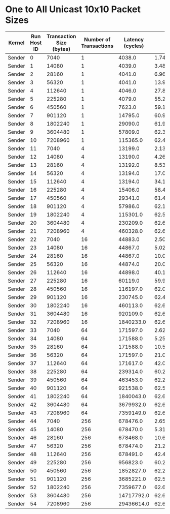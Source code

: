 # One to All Unicast 10x10 Packet Sizes

| Kernel | Run Host ID | Transaction Size (bytes) | Number of Transactions | Latency (cycles) | Bandwidth (bytes/cycle) |
|---|---|---|---|---|---|
| Sender | 0 | 7040 | 1 | 4038.0 | 1.7434373452204062 |
| Sender | 1 | 14080 | 1 | 4039.0 | 3.486011388957663 |
| Sender | 2 | 28160 | 1 | 4041.0 | 6.968572135609998 |
| Sender | 3 | 56320 | 1 | 4041.0 | 13.937144271219996 |
| Sender | 4 | 112640 | 1 | 4046.0 | 27.839841819080572 |
| Sender | 5 | 225280 | 1 | 4079.0 | 55.229222848737436 |
| Sender | 6 | 450560 | 1 | 7623.0 | 59.105339105339105 |
| Sender | 7 | 901120 | 1 | 14795.0 | 60.90706319702602 |
| Sender | 8 | 1802240 | 1 | 29090.0 | 61.95393606050189 |
| Sender | 9 | 3604480 | 1 | 57809.0 | 62.351536957913126 |
| Sender | 10 | 7208960 | 1 | 115365.0 | 62.48827634031119 |
| Sender | 11 | 7040 | 4 | 13199.0 | 2.1334949617395256 |
| Sender | 12 | 14080 | 4 | 13190.0 | 4.269901440485216 |
| Sender | 13 | 28160 | 4 | 13192.0 | 8.538508186779866 |
| Sender | 14 | 56320 | 4 | 13194.0 | 17.074427770198575 |
| Sender | 15 | 112640 | 4 | 13194.0 | 34.14885554039715 |
| Sender | 16 | 225280 | 4 | 15406.0 | 58.491496819421 |
| Sender | 17 | 450560 | 4 | 29341.0 | 61.42394601410995 |
| Sender | 18 | 901120 | 4 | 57986.0 | 62.16121132687201 |
| Sender | 19 | 1802240 | 4 | 115301.0 | 62.522961639534785 |
| Sender | 20 | 3604480 | 4 | 230209.0 | 62.62969736196239 |
| Sender | 21 | 7208960 | 4 | 460328.0 | 62.641942267252915 |
| Sender | 22 | 7040 | 16 | 44883.0 | 2.5096361651404764 |
| Sender | 23 | 14080 | 16 | 44867.0 | 5.0210622506519265 |
| Sender | 24 | 28160 | 16 | 44867.0 | 10.042124501303853 |
| Sender | 25 | 56320 | 16 | 44874.0 | 20.081116013727325 |
| Sender | 26 | 112640 | 16 | 44898.0 | 40.14076350839681 |
| Sender | 27 | 225280 | 16 | 60119.0 | 59.95575442039954 |
| Sender | 28 | 450560 | 16 | 116197.0 | 62.04084442799728 |
| Sender | 29 | 901120 | 16 | 230745.0 | 62.4842141758218 |
| Sender | 30 | 1802240 | 16 | 460113.0 | 62.67121337584463 |
| Sender | 31 | 3604480 | 16 | 920109.0 | 62.67918257510795 |
| Sender | 32 | 7208960 | 16 | 1840233.0 | 62.67867166820723 |
| Sender | 33 | 7040 | 64 | 171597.0 | 2.62568692925867 |
| Sender | 34 | 14080 | 64 | 171588.0 | 5.2516492994848125 |
| Sender | 35 | 28160 | 64 | 171588.0 | 10.503298598969625 |
| Sender | 36 | 56320 | 64 | 171597.0 | 21.00549543406936 |
| Sender | 37 | 112640 | 64 | 171617.0 | 42.0060949672818 |
| Sender | 38 | 225280 | 64 | 239314.0 | 60.24687231001947 |
| Sender | 39 | 450560 | 64 | 463453.0 | 62.21955624410674 |
| Sender | 40 | 901120 | 64 | 921538.0 | 62.58198793755656 |
| Sender | 41 | 1802240 | 64 | 1840043.0 | 62.685143771096655 |
| Sender | 42 | 3604480 | 64 | 3679932.0 | 62.68776705656518 |
| Sender | 43 | 7208960 | 64 | 7359149.0 | 62.69385767294561 |
| Sender | 44 | 7040 | 256 | 678476.0 | 2.656306192112912 |
| Sender | 45 | 14080 | 256 | 678470.0 | 5.312659365926275 |
| Sender | 46 | 28160 | 256 | 678468.0 | 10.6253500533555 |
| Sender | 47 | 56320 | 256 | 678474.0 | 21.25051217880125 |
| Sender | 48 | 112640 | 256 | 678491.0 | 42.499959468880206 |
| Sender | 49 | 225280 | 256 | 956823.0 | 60.27413638677164 |
| Sender | 50 | 450560 | 256 | 1852827.0 | 62.25263340829986 |
| Sender | 51 | 901120 | 256 | 3685221.0 | 62.597798069640874 |
| Sender | 52 | 1802240 | 256 | 7359677.0 | 62.689359872722676 |
| Sender | 53 | 3604480 | 256 | 14717792.0 | 62.69601309761681 |
| Sender | 54 | 7208960 | 256 | 29436614.0 | 62.69381933669409 |

